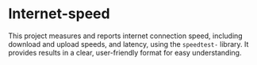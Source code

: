 # Internet-speed
This project measures and reports internet connection speed, including download and upload speeds, and latency, using the `speedtest-` library. It provides results in a clear, user-friendly format for easy understanding.
